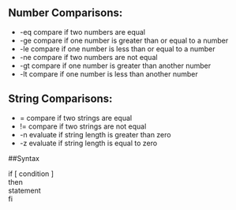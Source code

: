 ## Number Comparisons:

* -eq compare if two numbers are equal
* -ge compare if one number is greater than or equal to a number
* -le compare if one number is less than or equal to a number
* -ne compare if two numbers are not equal
* -gt compare if one number is greater than another number
* -lt compare if one number is less than another number

## String Comparisons:

* = compare if two strings are equal
* != compare if two strings are not equal
* -n evaluate if string length is greater than zero
* -z evaluate if string length is equal to zero

##Syntax 

if [ condition ] <br/>
then <br/>
statement <br/>
fi
